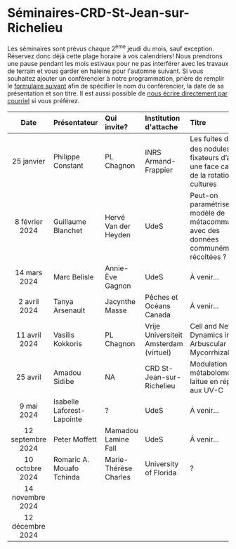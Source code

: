 # Séminaires-CRD-St-Jean-sur-Richelieu

Les séminaires sont prévus chaque 2<sup>ème</sup> jeudi du mois, sauf exception. Réservez donc déjà cette plage horaire à vos calendriers! Nous prendrons une pause pendant les mois estivaux pour ne pas interférer avec les travaux de terrain et vous garder en haleine pour l'automne suivant. Si vous souhaitez ajouter un conférencier à notre programmation, prière de remplir le [formulaire suivant](https://forms.gle/4AdTmvQZ8aKynkMx6) afin de spécifier le nom du conférencier, la date de sa présentation et son titre. Il est aussi possible de [nous écrire directement par courriel](mailto:pierre-luc.chagnon@agr.gc.ca) si vous préférez. 

Date|Présentateur|Qui invite?|Institution d'attache|Titre
:----:|:-------|:----------|:-------------|:------------------------------|
25 janvier|Philippe Constant|PL Chagnon|INRS Armand-Frappier|Les fuites d’H<sub>2</sub> des nodules fixateurs d’azote : une face cachée de la rotation des cultures
8 février 2024|Guillaume Blanchet|Hervé Van der Heyden|UdeS|Peut-on paramétriser un modèle de métacommunauté avec des données communément récoltées ?
14 mars 2024|Marc Belisle|Annie-Ève Gagnon|UdeS|À venir...
2 avril 2024|Tanya Arsenault|Jacynthe Masse|Pêches et Océans Canada|À venir...
11 avril 2024|Vasilis Kokkoris|PL Chagnon|Vrije Universiteit Amsterdam (virtuel)|Cell and Network Dynamics in Arbuscular Mycorrhizal Fungi 
25 avril|Amadou Sidibe|NA|CRD St-Jean-sur-Richelieu|Modulation du métabolome de la laitue en réponse aux UV-C
9 mai 2024|Isabelle Laforest-Lapointe|?|UdeS|À venir...
12 septembre 2024|Peter Moffett|Mamadou Lamine Fall|UdeS|À venir...
10 octobre 2024|Romaric A. Mouafo Tchinda|Marie-Thérèse Charles|University of Florida|?
14 novembre 2024||||
12 décembre 2024||||

